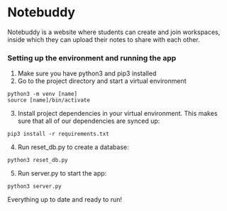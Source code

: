 # Notebuddy

Notebuddy is a website where students can create and join workspaces, inside which they can upload their notes to share with each other.


### Setting up the environment and running the app

1. Make sure you have python3 and pip3 installed
2. Go to the project directory and start a virtual environment
```
python3 -m venv [name]
source [name]/bin/activate
```
3. Install project dependencies in your virtual environment. This makes sure that all of our dependencies are synced up:

```
pip3 install -r requirements.txt
```
4. Run reset_db.py to create a database:

```
python3 reset_db.py
```
5. Run server.py to start the app:

```
python3 server.py
```

Everything up to date and ready to run!
